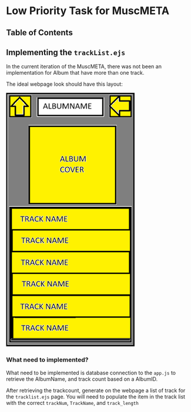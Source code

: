 # Low Priority Task for MuscMETA

## Table of Contents

## Implementing the `trackList.ejs`

In the current iteration of the MuscMETA, there was not been an implementation for Album that have more than one track.

The ideal webpage look should have this layout:

<img src="img/WireFrame-TrackList.png">

### What need to implemented?

What need to be implemented is database connection to the `app.js` to retrieve the AlbumName, and track count based on a AlbumID.

After retrieving the trackcount, generate on the webpage a list of track for the `tracklist.ejs` page. You will need to populate the item in the track list with the correct `trackNum`, `TrackName`, and `track_length`